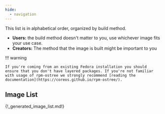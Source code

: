 ```yaml
---
hide:
  - navigation
---
```


This list is in alphabetical order, organized by build method.

- **Users:** the build method doesn't matter to you, use whichever image fits your use case.
- **Creators:** The method that the image is built might be important to you

!!! warning

    If you're coming from an existing Fedora installation you should ensure that you don't have layered packages. If you're not familiar with usage of rpm-ostree we strongly recommend [reading the documentation](https://coreos.github.io/rpm-ostree/).

## Image List

{!_generated_image_list.md!}
